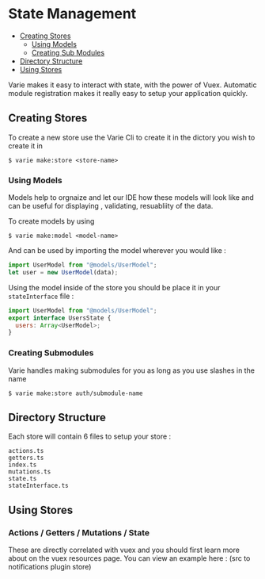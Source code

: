 # State Management

- [Creating Stores](#creating-stores)
  - [Using Models](#using-models)
  - [Creating Sub Modules](#creating-submodules)
- [Directory Structure](#directory-structure)
- [Using Stores](#using-stores)

Varie makes it easy to interact with state, with the power of Vuex. Automatic module registration makes it really easy to setup your application quickly.

## Creating Stores

To create a new store use the Varie Cli to create it in the dictory you wish to create it in

`$ varie make:store <store-name>`

### Using Models

Models help to orgnaize and let our IDE how these models will look like and can be useful for displaying , validating,
resuabliity of the data.

To create models by using

`$ varie make:model <model-name>`

And can be used by importing the model wherever you would like :

```js
import UserModel from "@models/UserModel";
let user = new UserModel(data);
```

Using the model inside of the store you should be place it in your `stateInterface` file :

```js
import UserModel from "@models/UserModel";
export interface UsersState {
  users: Array<UserModel>;
}
```

### Creating Submodules

Varie handles making submodules for you as long as you use slashes in the name

`$ varie make:store auth/submodule-name`

## Directory Structure

Each store will contain 6 files to setup your store :

```
actions.ts
getters.ts
index.ts
mutations.ts
state.ts
stateInterface.ts
```

## Using Stores

### Actions / Getters / Mutations / State

These are directly correlated with vuex and you should first learn more about on the vuex resources page. You can
view an example here : (src to notifications plugin store)
